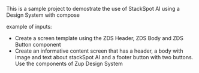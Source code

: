 This is a sample project to demostrate the use of StackSpot AI using a Design System with compose

example of inputs:
- Create a screen template using the ZDS Header, ZDS Body and ZDS Button component
- Create an informative content screen that has a header, a body with image and text about stackSpot AI and a footer button with two buttons. Use the components of Zup Design System

